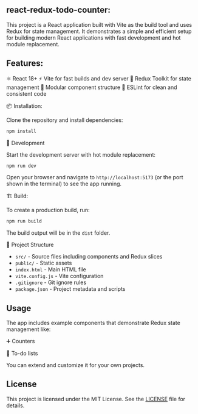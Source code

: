 ## react-redux-todo-counter:

This project is a React application built with Vite as the build tool and uses Redux for state management. It demonstrates a simple and efficient setup for building modern React applications with fast development and hot module replacement.

## Features:

⚛️ React 18+
⚡ Vite for fast builds and dev server
🧠 Redux Toolkit for state management
🧩 Modular component structure
🧹 ESLint for clean and consistent code

 📦 Installation:

Clone the repository and install dependencies:

```bash
npm install
```

🚀  Development

Start the development server with hot module replacement:

```bash
npm run dev
```

Open your browser and navigate to `http://localhost:5173` (or the port shown in the terminal) to see the app running.

🏗️ Build:

To create a production build, run:

```bash
npm run build
```

The build output will be in the `dist` folder.

📁 Project Structure

- `src/` - Source files including components and Redux slices
- `public/` - Static assets
- `index.html` - Main HTML file
- `vite.config.js` - Vite configuration
- `.gitignore` - Git ignore rules
- `package.json` - Project metadata and scripts

## Usage

The app includes example components that demonstrate Redux state management like:

➕ Counters

📝 To-do lists 

You can extend and customize it for your own projects.

## License

This project is licensed under the MIT License. See the [LICENSE](LICENSE) file for details.
